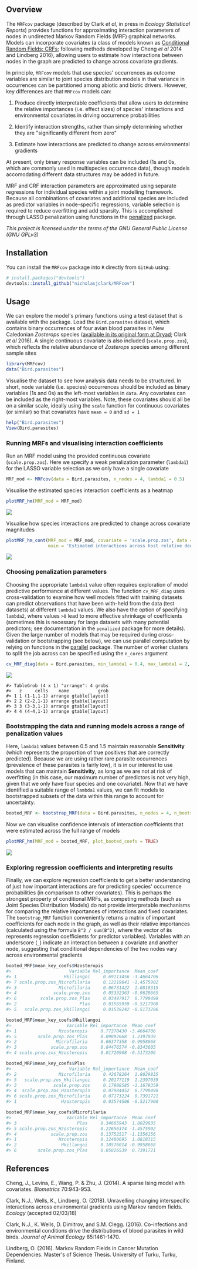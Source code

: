 
<!-- README.md is generated from README.Rmd. Please edit that file -->
Overview
--------

The `MRFcov` package (described by Clark *et al*, in press in *Ecology Statistical Reports*) provides functions for approximating interaction parameters of nodes in undirected Markov Random Fields (MRF) graphical networks. Models can incorporate covariates (a class of models known as [Conditional Random Fields; CRFs](http://homepages.inf.ed.ac.uk/csutton/publications/crftut-fnt.pdf); following methods developed by Cheng *et al* 2014 and Lindberg 2016), allowing users to estimate how interactions between nodes in the graph are predicted to change across covariate gradients.

In principle, `MRFcov` models that use species' occurrences as outcome variables are similar to joint species distribution models in that variance in occurrences can be partitioned among abiotic and biotic drivers. However, key differences are that `MRFcov` models can:

1.  Produce directly interpretable coefficients that allow users to determine the relative importances (i.e. effect sizes) of species' interactions and environmental covariates in driving occurrence probabilities

2.  Identify interaction strengths, rather than simply determining whether they are "significantly different from zero"

3.  Estimate how interactions are predicted to change across environmental gradients

At present, only binary response variables can be included (1s and 0s, which are commonly used in multispecies occurrence data), though models accomodating different data structures may be added in future.

MRF and CRF interaction parameters are approximated using separate regressions for individual species within a joint modelling framework. Because all combinations of covariates and additional species are included as predictor variables in node-specific regressions, variable selection is required to reduce overfitting and add sparsity. This is accomplished through LASSO penalization using functions in the [penalized](https://cran.r-project.org/web/packages/penalized/index.html) package.

*This project is licensed under the terms of the GNU General Public License (GNU GPLv3)*

Installation
------------

You can install the `MRFcov` package into `R` directly from `GitHub` using:

``` r
# install.packages("devtools")
devtools::install_github("nicholasjclark/MRFcov")
```

Usage
-----

We can explore the model's primary functions using a test dataset that is available with the package. Load the `Bird.parasites` dataset, which contains binary occurrences of four avian blood parasites in New Caledonian *Zosterops* species ([available in its original form at Dryad](http://dx.doi.org/10.5061/dryad.pp6k4); Clark *et al* 2016). A single continuous covariate is also included (`scale.prop.zos`), which reflects the relative abundance of *Zosterops* species among different sample sites

``` r
library(MRFcov)
data("Bird.parasites")
```

Visualise the dataset to see how analysis data needs to be structured. In short, node variable (i.e. species) occurrences should be included as binary variables (1s and 0s) as the left-most variables in `data`. Any covariates can be included as the right-most variables. Note, these covariates should all be on a similar scale, ideally using the `scale` function for continuous covariates (or similar) so that covariates have `mean = 0` and `sd = 1`

``` r
help("Bird.parasites")
View(Bird.parasites)
```

### Running MRFs and visualising interaction coefficients

Run an MRF model using the provided continuous covariate (`scale.prop.zos`). Here we specify a weak penalization parameter (`lambda1`) for the LASSO variable selection as we only have a single covariate

``` r
MRF_mod <- MRFcov(data = Bird.parasites, n_nodes = 4, lambda1 = 0.5)
```

Visualise the estimated species interaction coefficients as a heatmap

``` r
plotMRF_hm(MRF_mod = MRF_mod)
```

![](README-Readme.fig1-1.png)

Visualise how species interactions are predicted to change across covariate magnitudes

``` r
plotMRF_hm_cont(MRF_mod = MRF_mod, covariate = 'scale.prop.zos', data = Bird.parasites, 
                main = 'Estimated interactions across host relative densities')
```

![](README-Readme.fig2-1.png)

### Choosing penalization parameters

Choosing the appropriate `lambda1` value often requires exploration of model predictive performance at different values. The function `cv_MRF_diag` uses cross-validation to examine how well models fitted with training datasets can predict observations that have been with-held from the data (test datasets) at different `lambda1` values. We also have the option of specifying `lambda2`, where values `>0` lead to more effective shrinkage of coefficients (sometimes this is necessary for large datasets with many potential predictors; see documentation in the `penalized` package for more details). Given the large number of models that may be required during cross-validation or bootstrapping (see below), we can use parallel computation by relying on functions in the [parallel](https://www.google.com.au/url?sa=t&rct=j&q=&esrc=s&source=web&cd=2&cad=rja&uact=8&ved=0ahUKEwj6iZyPvcnYAhVLvrwKHaJ9AhUQFgg2MAE&url=https%3A%2F%2Fstat.ethz.ch%2FR-manual%2FR-devel%2Flibrary%2Fparallel%2Fdoc%2Fparallel.pdf&usg=AOvVaw2eR83aL93jttPIS-mLWzEL) package. The number of worker clusters to split the job across can be specified using the `n_cores` argument

``` r
cv_MRF_diag(data = Bird.parasites, min_lambda1 = 0.4, max_lambda1 = 2, by_lambda1 = 0.1, n_nodes = 4, n_cores = 3)
```

<img src="README-Readme.fig3-1.png" style="display: block; margin: auto;" />

    #> TableGrob (4 x 1) "arrange": 4 grobs
    #>   z     cells    name           grob
    #> 1 1 (1-1,1-1) arrange gtable[layout]
    #> 2 2 (2-2,1-1) arrange gtable[layout]
    #> 3 3 (3-3,1-1) arrange gtable[layout]
    #> 4 4 (4-4,1-1) arrange gtable[layout]

### Bootstrapping the data and running models across a range of penalization values

Here, `lambda1` values between 0.5 and 1.5 maintain reasonable **Sensitivity** (which represents the proportion of true positives that are correctly predicted). Because we are using rather rare parasite occurrences (prevalence of these parasites is fairly low), it is in our interest to use models that can maintain **Sensitivity**, as long as we are not at risk of overfitting (in this case, our maximum number of predictors is not very high, given that we only have four species and one covariate). Now that we have identified a suitable range of `lambda1` values, we can fit models to bootstrapped subsets of the data within this range to account for uncertainty.

``` r
booted_MRF <- bootstrap_MRF(data = Bird.parasites, n_nodes = 4, n_bootstraps = 50, min_lambda1 = 0.5, max_lambda1 = 1.5, by_lambda1 = 0.1, n_cores = 3)
```

Now we can visualise confidence intervals of interaction coefficients that were estimated across the full range of models

``` r
plotMRF_hm(MRF_mod = booted_MRF, plot_booted_coefs = TRUE)
```

<img src="README-Readme.fig4-1.png" style="display: block; margin: auto;" />

### Exploring regression coefficients and interpreting results

Finally, we can explore regression coefficients to get a better understanding of just how important interactions are for predicting species' occurrence probabilities (in comparison to other covariates). This is perhaps the strongest property of conditional MRFs, as competing methods (such as Joint Species Distribution Models) do not provide interpretable mechanisms for comparing the relative importances of interactions and fixed covariates. The `bootstrap_MRF` function conveniently returns a matrix of important coefficients for each node in the graph, as well as their relative importances (calculated using the formula `B^2 / sum(B^2)`, where the vector of `B`s represents regression coefficients for predictor variables). Variables with an underscore (`_`) indicate an interaction between a covariate and another node, suggesting that conditional dependencies of the two nodes vary across environmental gradients

``` r
booted_MRF$mean_key_coefs$Hzosteropis
#>                      Variable Rel_importance  Mean_coef
#> 1                  Hkillangoi     0.69113456 -3.4664706
#> 7 scale.prop.zos_Microfilaria     0.12219641 -1.4575902
#> 3                Microfilaria     0.06731422  1.0818315
#> 4              scale.prop.zos     0.05332363 -0.9628665
#> 6         scale.prop.zos_Plas     0.03497917  0.7798498
#> 2                        Plas     0.01565959 -0.5217908
#> 5   scale.prop.zos_Hkillangoi     0.01539242 -0.5173206
```

``` r
booted_MRF$mean_key_coefs$Hkillangoi
#>                     Variable Rel_importance  Mean_coef
#> 1                Hzosteropis     0.77270430 -3.4664706
#> 5        scale.prop.zos_Plas     0.09882668  1.2397039
#> 2               Microfilaria     0.06377358 -0.9958668
#> 3             scale.prop.zos     0.04476574 -0.8343605
#> 4 scale.prop.zos_Hzosteropis     0.01720908 -0.5173206
```

``` r
booted_MRF$mean_key_coefs$Plas
#>                      Variable Rel_importance  Mean_coef
#> 2                Microfilaria     0.42678264  1.8029835
#> 5   scale.prop.zos_Hkillangoi     0.20177119  1.2397039
#> 3              scale.prop.zos     0.17908585 -1.1679359
#> 4  scale.prop.zos_Hzosteropis     0.07984452  0.7798498
#> 6 scale.prop.zos_Microfilaria     0.07173224  0.7391721
#> 1                 Hzosteropis     0.03574506 -0.5217908
```

``` r
booted_MRF$mean_key_coefs$Microfilaria
#>                     Variable Rel_importance  Mean_coef
#> 3                       Plas     0.34665943  1.8029835
#> 5 scale.prop.zos_Hzosteropis     0.22656374 -1.4575902
#> 4             scale.prop.zos     0.13752517 -1.1356156
#> 1                Hzosteropis     0.12480695  1.0818315
#> 2                 Hkillangoi     0.10576014 -0.9958668
#> 6        scale.prop.zos_Plas     0.05826539  0.7391721
```

References
----------

Cheng, J., Levina, E., Wang, P. & Zhu, J. (2014). A sparse Ising model with covariates. *Biometrics* 70:943-953.

Clark, N.J., Wells, K., Lindberg, O. (2018). Unravelling changing interspecific interactions across environmental gradients using Markov random fields. *Ecology* (accepted 02/03/18)

Clark, N.J., K. Wells, D. Dimitrov, and S.M. Clegg. (2016). Co-infections and environmental conditions drive the distributions of blood parasites in wild birds. *Journal of Animal Ecology* 85:1461-1470.

Lindberg, O. (2016). Markov Random Fields in Cancer Mutation Dependencies. Master's of Science Thesis. University of Turku, Turku, Finland.
